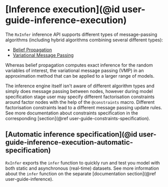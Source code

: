 # [Inference execution](@id user-guide-inference-execution)

The `RxInfer` inference API supports different types of message-passing algorithms (including hybrid algorithms combining several different types):

- [Belief Propagation](https://en.wikipedia.org/wiki/Belief_propagation)
- [Variational Message Passing](https://en.wikipedia.org/wiki/Variational_message_passing)

Whereas belief propagation computes exact inference for the random variables of interest, the variational message passing (VMP) in an approximation method that can be applied to a larger range of models.

The inference engine itself isn't aware of different algorithm types and simply does message passing between nodes, however during model specification stage user may specify different factorisation constraints around factor nodes with the help of the `@constraints` macro. Different factorisation constraints lead to a different message passing update rules. See more documentation about constraints specification in the corresponding [section](@ref user-guide-constraints-specification).

## [Automatic inference specification](@id user-guide-inference-execution-automatic-specification)

`RxInfer` exports the `infer` function to quickly run and test you model with both static and asynchronous (real-time) datasets. See more information about the `infer` function on the separate [documentation section](@ref user-guide-inference). 